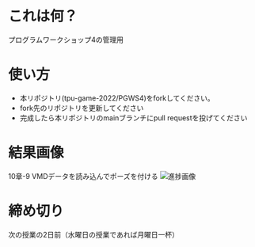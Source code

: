 # これは何？
プログラムワークショップ4の管理用

# 使い方

- 本リポジトリ(tpu-game-2022/PGWS4)をforkしてください。
- fork先のリポジトリを更新してください
- 完成したら本リポジトリのmainブランチにpull requestを投げてください

# 結果画像

10章-9 VMDデータを読み込んでポーズを付ける
![進捗画像](https://user-images.githubusercontent.com/71791660/212693326-0497e907-45c0-4d86-864b-db2407c6c75a.jpg)


# 締め切り
次の授業の2日前（水曜日の授業であれば月曜日一杯）
